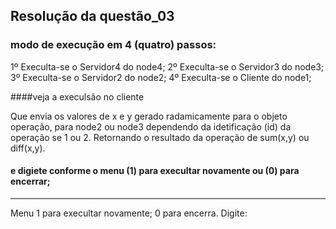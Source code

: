 ## Resolução da questão_03
### modo de execução em 4 (quatro) passos:
1º Execulta-se o Servidor4 do node4;
2º Execulta-se o Servidor3 do node3;
3º Execulta-se o Servidor2 do node2;
4º Execulta-se o Cliente do node1;

####veja a execulsão no cliente

Que envia os valores de x e y gerado radamicamente para o objeto operação, para node2 ou node3 dependendo da idetificação (id) da operação se 1 ou 2.
Retornando o resultado da operação de sum(x,y) ou diff(x,y).
#### e digiete conforme o menu (1) para execultar novamente ou (0) para encerrar;

------------ 
 Menu 
 1 para execultar novamente; 
 0 para encerra. 
Digite: 

